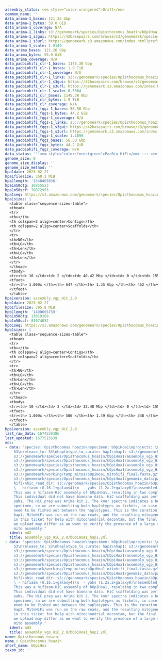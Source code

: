 ```yaml
---
assembly_status: <em style="color:orangered">Draft</em>
common_name: ''
data_arima-1_bases: 121.26 Gbp
data_arima-1_bytes: 59.0 GiB
data_arima-1_coverage: N/A
data_arima-1_links: s3://genomeark/species/Opisthocomus_hoazin/bOpiHoa1/genomic_data/arima/<br>
data_arima-1_s3gui: https://42basepairs.com/browse/s3/genomeark/species/Opisthocomus_hoazin/bOpiHoa1/genomic_data/arima/
data_arima-1_s3url: https://genomeark.s3.amazonaws.com/index.html?prefix=species/Opisthocomus_hoazin/bOpiHoa1/genomic_data/arima/
data_arima-1_scale: 1.9149
data_arima_bases: 121.26 Gbp
data_arima_bytes: 59.0 GiB
data_arima_coverage: N/A
data_pacbiohifi_clr-1_bases: 1145.38 Gbp
data_pacbiohifi_clr-1_bytes: 1.9 TiB
data_pacbiohifi_clr-1_coverage: N/A
data_pacbiohifi_clr-1_links: s3://genomeark/species/Opisthocomus_hoazin/bOpiHoa1/genomic_data/pacbio_hifi/<br>
data_pacbiohifi_clr-1_s3gui: https://42basepairs.com/browse/s3/genomeark/species/Opisthocomus_hoazin/bOpiHoa1/genomic_data/pacbio_hifi/
data_pacbiohifi_clr-1_s3url: https://genomeark.s3.amazonaws.com/index.html?prefix=species/Opisthocomus_hoazin/bOpiHoa1/genomic_data/pacbio_hifi/
data_pacbiohifi_clr-1_scale: 0.5364
data_pacbiohifi_clr_bases: 1145.38 Gbp
data_pacbiohifi_clr_bytes: 1.9 TiB
data_pacbiohifi_clr_coverage: N/A
data_pacbiohifi_fqgz-1_bases: 56.50 Gbp
data_pacbiohifi_fqgz-1_bytes: 44.2 GiB
data_pacbiohifi_fqgz-1_coverage: N/A
data_pacbiohifi_fqgz-1_links: s3://genomeark/species/Opisthocomus_hoazin/bOpiHoa1/genomic_data/pacbio_hifi/<br>
data_pacbiohifi_fqgz-1_s3gui: https://42basepairs.com/browse/s3/genomeark/species/Opisthocomus_hoazin/bOpiHoa1/genomic_data/pacbio_hifi/
data_pacbiohifi_fqgz-1_s3url: https://genomeark.s3.amazonaws.com/index.html?prefix=species/Opisthocomus_hoazin/bOpiHoa1/genomic_data/pacbio_hifi/
data_pacbiohifi_fqgz-1_scale: 1.1899
data_pacbiohifi_fqgz_bases: 56.50 Gbp
data_pacbiohifi_fqgz_bytes: 44.2 GiB
data_pacbiohifi_fqgz_coverage: N/A
data_status: '''<em style="color:forestgreen">PacBio HiFi</em> ::: <em style="color:forestgreen">Arima</em>'''
genome_size: 0
genome_size_display: ''
genome_size_method: ''
hpa1date: 2023-02-27
hpa1filesize: 360.1 MiB
hpa1length: '1348465036'
hpa1n50ctg: 16855523
hpa1n50scf: 78072963
hpa1seq: https://s3.amazonaws.com/genomeark/species/Opisthocomus_hoazin/bOpiHoa1/assembly_vgp_HiC_2.0/bOpiHoa1.HiC.hap1.20230227.fasta.gz
hpa1sizes: |
  <table class="sequence-sizes-table">
  <thead>
  <tr>
  <th></th>
  <th colspan=2 align=center>Contigs</th>
  <th colspan=2 align=center>Scaffolds</th>
  </tr>
  <tr>
  <th>NG</th>
  <th>LG</th>
  <th>Len</th>
  <th>LG</th>
  <th>Len</th>
  </tr>
  </thead>
  <tbody>
  <tr><td> 10 </td><td> 2 </td><td> 40.42 Mbp </td><td> 0 </td><td> 155.73 Mbp </td></tr><tr><td> 20 </td><td> 6 </td><td> 27.32 Mbp </td><td> 1 </td><td> 132.85 Mbp </td></tr><tr><td> 30 </td><td> 11 </td><td> 23.03 Mbp </td><td> 3 </td><td> 94.47 Mbp </td></tr><tr><td> 40 </td><td> 17 </td><td> 19.72 Mbp </td><td> 4 </td><td> 88.57 Mbp </td></tr><tr style="background-color:#cccccc;"><td> 50 </td><td> 25 </td><td style="background-color:#88ff88;"> 16.86 Mbp </td><td> 6 </td><td style="background-color:#88ff88;"> 78.07 Mbp </td></tr><tr><td> 60 </td><td> 35 </td><td> 10.47 Mbp </td><td> 7 </td><td> 75.34 Mbp </td></tr><tr><td> 70 </td><td> 51 </td><td> 6.89 Mbp </td><td> 11 </td><td> 30.18 Mbp </td></tr><tr><td> 80 </td><td> 74 </td><td> 4.76 Mbp </td><td> 17 </td><td> 18.59 Mbp </td></tr><tr><td> 90 </td><td> 112 </td><td> 2.41 Mbp </td><td> 27 </td><td> 8.36 Mbp </td></tr><tr><td> 100 </td><td> 646 </td><td> 14.50 Kbp </td><td> 451 </td><td> 14.50 Kbp </td></tr></tbody>
  <tfoot>
  <tr><th> 1.000x </th><th> 647 </th><th> 1.35 Gbp </th><th> 452 </th><th> 1.35 Gbp </th></tr>
  </tfoot>
  </table>
hpa1version: assembly_vgp_HiC_2.0
hpb1date: 2023-02-27
hpb1filesize: 395.8 MiB
hpb1length: '1490665759'
hpb1n50ctg: 13019169
hpb1n50scf: 81074052
hpb1seq: https://s3.amazonaws.com/genomeark/species/Opisthocomus_hoazin/bOpiHoa1/assembly_vgp_HiC_2.0/bOpiHoa1.HiC.hap2.20230227.fasta.gz
hpb1sizes: |
  <table class="sequence-sizes-table">
  <thead>
  <tr>
  <th></th>
  <th colspan=2 align=center>Contigs</th>
  <th colspan=2 align=center>Scaffolds</th>
  </tr>
  <tr>
  <th>NG</th>
  <th>LG</th>
  <th>Len</th>
  <th>LG</th>
  <th>Len</th>
  </tr>
  </thead>
  <tbody>
  <tr><td> 10 </td><td> 3 </td><td> 33.48 Mbp </td><td> 0 </td><td> 155.77 Mbp </td></tr><tr><td> 20 </td><td> 9 </td><td> 25.56 Mbp </td><td> 2 </td><td> 108.31 Mbp </td></tr><tr><td> 30 </td><td> 15 </td><td> 20.65 Mbp </td><td> 3 </td><td> 96.00 Mbp </td></tr><tr><td> 40 </td><td> 23 </td><td> 15.83 Mbp </td><td> 5 </td><td> 88.44 Mbp </td></tr><tr style="background-color:#cccccc;"><td> 50 </td><td> 34 </td><td style="background-color:#88ff88;"> 13.02 Mbp </td><td> 6 </td><td style="background-color:#88ff88;"> 81.07 Mbp </td></tr><tr><td> 60 </td><td> 46 </td><td> 10.22 Mbp </td><td> 8 </td><td> 73.52 Mbp </td></tr><tr><td> 70 </td><td> 64 </td><td> 7.12 Mbp </td><td> 12 </td><td> 30.39 Mbp </td></tr><tr><td> 80 </td><td> 92 </td><td> 4.29 Mbp </td><td> 18 </td><td> 23.40 Mbp </td></tr><tr><td> 90 </td><td> 144 </td><td> 1.87 Mbp </td><td> 27 </td><td> 9.91 Mbp </td></tr><tr><td> 100 </td><td> 585 </td><td> 15.49 Kbp </td><td> 347 </td><td> 15.49 Kbp </td></tr></tbody>
  <tfoot>
  <tr><th> 1.000x </th><th> 586 </th><th> 1.49 Gbp </th><th> 348 </th><th> 1.49 Gbp </th></tr>
  </tfoot>
  </table>
hpb1version: assembly_vgp_HiC_2.0
last_raw_data: 1674520386
last_updated: 1677515639
mds:
- data: "species: Opisthocomus hoazin\nspecimen: bOpiHoa1\nprojects: \n  - vgp\ndata_location:
    S3\nrelease_to: S3\nhaplotype_to_curate: hap1\nhap1: s3://genomeark/species/Opisthocomus_hoazin/bOpiHoa1/assembly_vgp_HiC_2.0/bOpiHoa1.HiC.hap1.20230227.fasta.gz\nhap2:
    s3://genomeark/species/Opisthocomus_hoazin/bOpiHoa1/assembly_vgp_HiC_2.0/bOpiHoa1.HiC.hap2.20230227.fasta.gz\npretext_hap1:
    s3://genomeark/species/Opisthocomus_hoazin/bOpiHoa1/assembly_vgp_HiC_2.0/evaluation/hap1/pretext/bOpiHoa1_hap1__s2_heatmap.pretext\npretext_hap2:
    s3://genomeark/species/Opisthocomus_hoazin/bOpiHoa1/assembly_vgp_HiC_2.0/evaluation/hap2/pretext/bOpiHoa1_hap2__s2_heatmap.pretext\nkmer_spectra_img:
    s3://genomeark/species/Opisthocomus_hoazin/bOpiHoa1/assembly_vgp_HiC_2.0/evaluation/merqury/bOpiHoa1_png/\nmito:
    s3://genomeark/working/temp_mitos/bOpiHoa1_mitohifi_final.fasta.gz\npacbio_read_dir:
    s3://genomeark/species/Opisthocomus_hoazin/bOpiHoa1/genomic_data/pacbio_hifi/\npacbio_read_type:
    hifi\nhic_read_dir: s3://genomeark/species/Opisthocomus_hoazin/bOpiHoa1/genomic_data/arima/\npipeline:\n
    \ - hifiasm (0.16.1+galaxy4)\n  - yahs (1.2a.2+galaxy0)\nassembled_by_group: Rockefeller\nnotes:
    This was a hifiasm-HiC assembly of bOpiHoa1, resulting in two complete haplotypes.
    This individual did not have bionano data. HiC scaffolding was performed with
    yahs. The HiC prep was Arima kit 2. The kmer spectra indicates a heterogametic
    specimen, so we are submitting both haplotypes as tickets, in case the sex chromosomes
    need to be fished out between the haplotypes. This is the curation ticket for
    hap1. MitoHiFi was run on the raw reads, and the resulting mitogenome is included
    in this ticket for help with mitochondrial decontam, but the final mitogenome
    we upload may differ as we want to verify the presence of a large repeat in the
    mito assembly."
  ident: md2
  title: assembly_vgp_HiC_2.0/bOpiHoa1_hap1.yml
- data: "species: Opisthocomus hoazin\nspecimen: bOpiHoa1\nprojects: \n  - vgp\ndata_location:
    S3\nrelease_to: S3\nhaplotype_to_curate: hap2\nhap1: s3://genomeark/species/Opisthocomus_hoazin/bOpiHoa1/assembly_vgp_HiC_2.0/bOpiHoa1.HiC.hap1.20230227.fasta.gz\nhap2:
    s3://genomeark/species/Opisthocomus_hoazin/bOpiHoa1/assembly_vgp_HiC_2.0/bOpiHoa1.HiC.hap2.20230227.fasta.gz\npretext_hap1:
    s3://genomeark/species/Opisthocomus_hoazin/bOpiHoa1/assembly_vgp_HiC_2.0/evaluation/hap1/pretext/bOpiHoa1_hap1__s2_heatmap.pretext\npretext_hap2:
    s3://genomeark/species/Opisthocomus_hoazin/bOpiHoa1/assembly_vgp_HiC_2.0/evaluation/hap2/pretext/bOpiHoa1_hap2__s2_heatmap.pretext\nkmer_spectra_img:
    s3://genomeark/species/Opisthocomus_hoazin/bOpiHoa1/assembly_vgp_HiC_2.0/evaluation/merqury/bOpiHoa1_png/\nmito:
    s3://genomeark/working/temp_mitos/bOpiHoa1_mitohifi_final.fasta.gz\npacbio_read_dir:
    s3://genomeark/species/Opisthocomus_hoazin/bOpiHoa1/genomic_data/pacbio_hifi/\npacbio_read_type:
    hifi\nhic_read_dir: s3://genomeark/species/Opisthocomus_hoazin/bOpiHoa1/genomic_data/arima/\npipeline:\n
    \ - hifiasm (0.16.1+galaxy4)\n  - yahs (1.2a.2+galaxy0)\nassembled_by_group: Rockefeller\nnotes:
    This was a hifiasm-HiC assembly of bOpiHoa1, resulting in two complete haplotypes.
    This individual did not have bionano data. HiC scaffolding was performed with
    yahs. The HiC prep was Arima kit 2. The kmer spectra indicates a heterogametic
    specimen, so we are submitting both haplotypes as tickets, in case the sex chromosomes
    need to be fished out between the haplotypes. This is the curation ticket for
    hap2. MitoHiFi was run on the raw reads, and the resulting mitogenome is included
    in this ticket for help with mitochondrial decontam, but the final mitogenome
    we upload may differ as we want to verify the presence of a large repeat in the
    mito assembly."
  ident: md3
  title: assembly_vgp_HiC_2.0/bOpiHoa1_hap2.yml
name: Opisthocomus hoazin
name_: Opisthocomus_hoazin
short_name: bOpiHoa
taxon_id: ''
---
```

